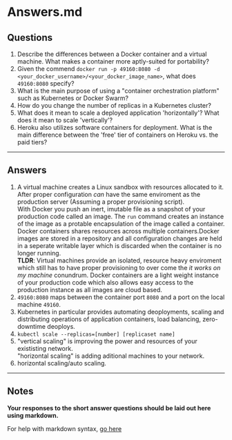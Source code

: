 # Answers.md

## Questions

1. Describe the differences between a Docker container and a virtual machine. What makes a container more aptly-suited for portability?
1. Given the commend `docker run -p 49160:8080 -d <your_docker_username>/<your_docker_image_name>`, what does `49160:8080` specify?
1. What is the main purpose of using a "container orchestration platform" such as Kubernetes or Docker Swarm?
1. How do you change the number of replicas in a Kubernetes cluster?
1. What does it mean to scale a deployed application 'horizontally'? What does it mean to scale 'vertically'?
1. Heroku also utilizes software containers for deployment. What is the main difference between the 'free' tier of containers on Heroku vs. the paid tiers?

---

## Answers

1. A virtual machine creates a Linux sandbox with resources allocated to it. After proper configuration _can_ have the same enviroment as the production server (Assuming a proper provisioning script).<br/>With Docker you push an inert, imutable file as a snapshot of your production code called an image. The `run` command creates an instance of the image as a protable encapsulation of the image called a container. Docker containers shares resources across multiple containers.Docker images are stored in a repository and all configuration changes are held in a seperate writable layer which is discarded when the container is no longer running.<br/>**TLDR**: Virtual machines provide an isolated, resource heavy enviroment which still has to have proper provisioning to over come the _it works on my machine_ conundrum. Docker containers are a light weight instance of your production code which also allows easy access to the production instance as all images are cloud based.
1. `49160:8080` maps between the container port `8080` and a port on the local machine `49160`.
1. Kubernetes in particular provides automating deoployments, scaling and distributing operations of application containers, load balancing, zero-downtime deoploys.
1. `kubectl scale --replicas=[number] [replicaset name]`
1. "vertical scaling" is improving the power and resources of your exististing network.<br/>"horizontal scaling" is adding aditional machines to your network.
1. horizontal scaling/auto scaling.

---

## Notes

**Your responses to the short answer questions should be laid out here using markdown.**

For help with markdown syntax, [go here](https://github.com/adam-p/markdown-here/wiki/Markdown-Cheatsheet)